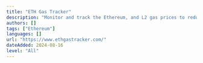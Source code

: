 ```yaml
---
title: "ETH Gas Tracker"
description: "Monitor and track the Ethereum, and L2 gas prices to reduce transaction fees and save money"
authors: []
tags: ["Ethereum"]
languages: []
url: "https://www.ethgastracker.com/"
dateAdded: 2024-08-16
level: "All"
---
```


